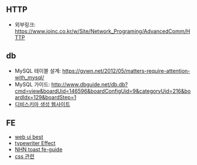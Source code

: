 ## HTTP
* 외부링크: <https://www.joinc.co.kr/w/Site/Network_Programing/AdvancedComm/HTTP>

## db
* MySQL 테이블 설계: https://gywn.net/2012/05/matters-require-attention-with_mysql/
* MySQL 가이드: http://www.dbguide.net/db.db?cmd=view&boardUid=146596&boardConfigUid=9&categoryUid=216&boardIdx=129&boardStep=1
* [디비스키마 생성 웹사이트](https://www.erdcloud.com/)

## FE
* [web ui best](https://www.awwwards.com/)
* [typewriter Effect](https://css-tricks.com/snippets/css/typewriter-effect/)
* [NHN toast fe-guide](https://ui.toast.com/fe-guide)
* [css 관련](https://css-tricks.com/)
